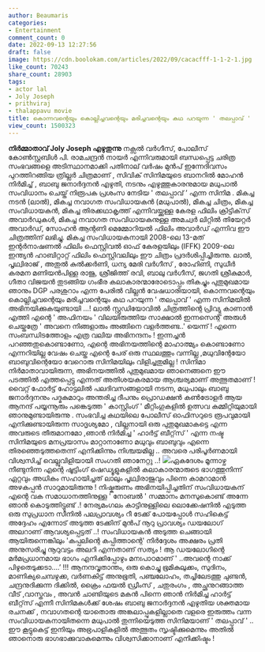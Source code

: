 ```yaml
---
author: Beaumaris
categories:
- Entertainment
comment_count: 0
date: 2022-09-13 12:27:56
draft: false
image: https://cdn.boolokam.com/articles/2022/09/cacacfff-1-1-2-1.jpg
like_count: 70243
share_count: 28903
tags:
- actor lal
- Joly Joseph
- prithviraj
- thalappavu movie
title: കൊന്നവന്റെയും കൊല്ലിച്ചവന്റെയും മരിച്ചവന്റെയും കഥ പറയുന്ന ' തലപ്പാവ് '
view_count: 1500323
---
```


**നിർമ്മാതാവ് Joly Joseph എഴുതുന്നു** നക്സൽ വർഗീസ്, പോലീസ് കോൺസ്റ്റബിൾ പി. രാമചന്ദ്രൻ നായർ എന്നിവരുമായി ബന്ധപ്പെട്ട ചരിത്ര സംഭവങ്ങളെ അടിസ്ഥാനമാക്കി പതിനാല് വർഷം മുൻപ് ഇന്നേദിവസം പുറത്തിറങ്ങിയ ത്രില്ലർ ചിത്രമാണ് , സിവിക് സിനിമയുടെ ബാനറിൽ മോഹൻ നിർമിച്ച് , ബാബു ജനാർദ്ദനൻ എഴുതി, നടനും എഴുത്തുകാരനുമായ മധുപാൽ സംവിധാനം ചെയ്ത് നിരൂപക പ്രശംസ നേടിയ ' തലപ്പാവ് ’ എന്ന സിനിമ . മികച്ച നടൻ (ലാൽ), മികച്ച നവാഗത സംവിധായകൻ (മധുപാൽ), മികച്ച ചിത്രം, മികച്ച സംവിധായകൻ, മികച്ച തിരക്കഥാകൃത്ത് എന്നിവയ്ക്കുള്ള കേരള ഫിലിം ക്രിട്ടിക്‌സ് അവാർഡുകൾ, മികച്ച നവാഗത സംവിധായകനുള്ള അമച്വർ ലിറ്റിൽ തിയേറ്റർ അവാർഡ്, സോഹൻ ആന്റണി മെമ്മോറിയൽ ഫിലിം അവാർഡ് എന്നിവ ഈ ചിത്രത്തിന് ലഭിച്ചു. മികച്ച സംവിധായകനായി 2008-ലെ 13-മത് ഇന്റർനാഷണൽ ഫിലിം ഫെസ്റ്റിവൽ ഓഫ് കേരളയിലും (IFFK) 2009-ലെ ഇന്ത്യൻ ഹാബിറ്റാറ്റ് ഫിലിം ഫെസ്റ്റിവലിലും ഈ ചിത്രം പ്രദർശിപ്പിച്ചിരുന്നു. ലാൽ, പൃഥ്വിരാജ് , അതുൽ കുൽക്കർണി, ധന്യ മേരി വർഗീസ് , രോഹിണി, സുധീർ കരമന മണിയൻപിള്ള രാജു, ശ്രീജിത്ത് രവി, ബാലു വർഗീസ്, ജഗതി ശ്രീകുമാർ, ഗീതാ വിജയൻ തുടങ്ങിയ ഗംഭീര കലാകാരന്മാരോടൊപ്പം തികച്ചും പുതുമുഖമായ ഞാനും DGP പരശുറാം എന്ന പേരിൽ വില്ലൻ വേഷധാരിയായി, കൊന്നവന്റെയും കൊല്ലിച്ചവന്റെയും മരിച്ചവന്റെയും കഥ പറയുന്ന ' തലപ്പാവ് ' എന്ന സിനിമയിൽ അഭിനയിക്കുകയുണ്ടായി ...! ലാൽ സ്റ്റുഡിയോവിൽ ചിത്രത്തിന്റെ പ്രിവ്യു കാണാൻ എത്തി എന്റെ ' അഫിനയം ' വിലയിരുത്തിയ സാക്ഷാൽ ഇന്നസെന്റ് അരുൾ ചെയ്തത്രേ ' അവനെ നിങ്ങളാരും അങ്ങിനെ വളർത്തണ്ട..' യെന്ന് ! എന്നെ സംബന്ധിടത്തോളം എത്ര വലിയ അഭിനന്ദനം ! ഇന്നച്ചൻ പറഞ്ഞതുകൊണ്ടാണോ, എന്റെ അഭിനയത്തിന്റെ മാഹാത്മ്യം കൊണ്ടാണോ എന്നറിയില്ല വേഷം ചെയ്ത എന്റെ പേര് ഒരു സ്ഥലത്തും വന്നില്ല ,മധുവിന്റേയോ ബാബുവിന്റെയോ വേറൊരു സിനിമയിലും വിളിച്ചതുമില്ല ! സിനിമാ നിർമാതാവായിരുന്ന, അഭിനയത്തിൽ പുതുമുഖമായ ഞാനെങ്ങനെ ഈ പടത്തിൽ എത്തപ്പെട്ടു എന്നത് അതിശയകരമായ ആശ്ചര്യമാണ് അത്ഭുതമാണ് ! വൈറ്റ് ഫോർട്ട് ഹോട്ടലിൽ പലദിവസങ്ങളായി നടന്ന, മധുപാലും ബാബു ജനാർദ്ദനനും പദ്മകുമാറും അന്തരിച്ച ദീപനും പ്രൊഡക്ഷൻ കൺട്രോളർ ആയ ആനന്ദ് പയ്യന്നൂരും പങ്കെടുത്ത ' കാസ്റ്റിംഗ് ' മീറ്റിംഗുകളിൽ ഉത്സവ കമ്മിറ്റിയുമായി ഞാനുമുണ്ടായിരുന്നു . സംഭവിച്ച കഥയിലെ പോലീസ് ഓഫിസറുടെ രൂപവുമായി എനിക്കുണ്ടായിരുന്ന സാദൃശ്യമോ , വില്ലനായി ഒരു പുതുമുഖമാകട്ടെ എന്ന അവരുടെ തീരുമാനമോ ,ഞാൻ നിർമിച്ച ' ഹാർട്ട് ബീറ്റ്‌സ് ' എന്ന നഷ്ട സിനിമയുടെ മനപ്രയാസം മാറ്റാനാണോ മധുവും ബാബുവും എന്നെ തിരഞ്ഞെടുത്തതെന്ന് എനിക്കിന്നും നിശ്ചയമില്ല .. അവരെ പരിപൂർണമായി വിശ്വസിച്ച് വെല്ലുവിളിയായി സംഗതി ഞാനേറ്റു ..! ![](https://cdn.boolokam.com/articles/2022/09/cacacfff-1-1-2-1.jpg)ഏകദേശം മൂന്നാഴ്ച നീണ്ടുനിന്ന എന്റെ ഷൂട്ടിംഗ് ഷെഡ്യൂളുകളിൽ കലാകാരന്മാരുടെ ഭാഗത്തുനിന്ന് ഏറ്റവും അധികം സഹായിച്ചത് ലാലും പൃഥ്വിരാജുവും പിന്നെ കാമറാമാൻ അഴകപ്പൻ സാറുമായിരുന്നു ! നിഷ്കരുണം അഭിനയിപ്പിച്ചതിന് സംവിധായകന് എന്റെ വക സമാധാനത്തിനുള്ള ' നോബൽ ' സമ്മാനം മനസുകൊണ്ട് അന്നേ ഞാൻ കൊടുത്തിട്ടുണ്ട് .! നേര്യമംഗലം കാട്ടിനുള്ളിലെ ലൊക്കേഷനിൽ എടുത്ത ഒരു സുപ്രധാന സീനിൽ പലപ്രാവശ്യം റീ ടേക്ക് പോയപ്പോൾ സഹികെട്ട് അദ്ദേഹം എന്നോട് അടുത്ത ടേക്കിന് മുൻപ് നൂറു പ്രാവശ്യം ഡയലോഗ് അലറാണ് ആവശ്യപ്പെട്ടത് ..! സംവിധായകൻ അടുത്ത ചെങ്ങായി ആയിരുന്നെങ്കിലും 'കപ്പലിന്റെ കപ്പിത്താന്റെ' നിർദ്ദേശം അക്ഷരം പ്രതി അനുസരിച്ചു നൂറുവട്ടം അലറി എന്നതാണ് സത്യം ! ആ ഡയലോഗിന്റെ മർമപ്രധാനമായ ഭാഗം എനിക്കിപ്പോഴും മനഃപാഠമാണ് ' ..അവന്റെ നാക്ക് പിഴുതെടുക്കടാ....’ !!! ആനന്ദവൃതാന്തം, ഒരു കൊച്ചു ഭൂമികുലുക്കം, സുദിനം, മാണിക്യചെമ്പഴുക്ക, വർണകിട്ട് അനുഭൂതി, പഞ്ചലോഹം, തച്ചിലേടത്തു ചുണ്ടൻ, ചന്ദ്രനുദിക്കുന്ന ദിക്കിൽ, ക്രൈം ഫയൽ ഡ്രീംസ് , ചതുരംഗം , അച്ഛനുറങ്ങാത്ത വീട് ,വാസ്തവം , അവൻ ചാണ്ടിയുടെ മകൻ പിന്നെ ഞാൻ നിർമിച്ച ഹാർട്ട് ബീറ്റ്‌സ് എന്നീ സിനിമകൾക്ക് ശേഷം ബാബു ജനാർദ്ദനൻ എഴുതിയ ശക്തമായ രചനക്ക് , നവാഗതന്റെ യാതൊരു അങ്കലാപ്പുകളില്ലാതെ വളരെ ഇരുത്തം വന്ന സംവിധായകനായിതന്നെ മധുപാൽ തുന്നിയെടുത്ത സിനിമയാണ് ' തലപ്പാവ് ' .. ഈ കൂട്ടുകെട്ട് ഇനിയും അഭ്രപാളികളിൽ അത്ഭുതം സൃഷ്ടിക്കുമെന്നും അതിൽ ഞാനൊരു ഭാഗഭാക്കുവാകുമെന്നും വിശ്വസിക്കാനാണ് എനിക്കിഷ്ടം !